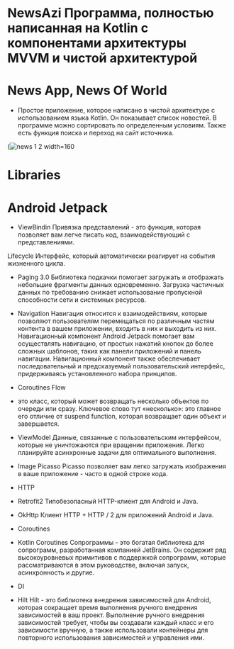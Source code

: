 # NewsAzi Программа, полностью написанная на Kotlin с компонентами архитектуры MVVM и чистой архитектурой
# News App, News Of World

* Простое приложение, которое написано в чистой архитектуре с использованием языка Kotlin. Он показывает список новостей. В программе можно сортировать по определенным условиям. Также есть функция поиска и переход на сайт источника.

(![news 1 2 width=160](https://user-images.githubusercontent.com/114995936/216963559-3f548806-f3cc-45af-8a8c-3e80aa6ed445.jpg)





# Libraries
# Android Jetpack
* ViewBindin Привязка представлений - это функция, которая позволяет вам легче писать код, взаимодействующий с представлениями.

Lifecycle Интерфейс, который автоматически реагирует на события жизненного цикла.

* Paging 3.0
 Библиотека подкачки помогает загружать и отображать небольшие фрагменты данных одновременно. Загрузка частичных данных по требованию снижает использование пропускной способности сети и системных ресурсов.

 * Navigation 
 Навигация относится к взаимодействиям, которые позволяют пользователям перемещаться по различным частям контента в вашем приложении, входить в них и выходить из них. Навигационный компонент Android Jetpack помогает вам осуществлять навигацию, от простых нажатий кнопок до более сложных шаблонов, таких как панели приложений и панель навигации. Навигационный компонент также обеспечивает последовательный и предсказуемый пользовательский интерфейс, придерживаясь установленного набора принципов.

 * Coroutines Flow
 - это класс, который может возвращать несколько объектов по очереди или сразу. Ключевое слово тут «несколько»: это главное его отличие от suspend function, которая возвращает один объект и завершается.

 * ViewModel
 Данные, связанные с пользовательским интерфейсом, которые не уничтожаются при вращении приложения. Легко планируйте асинхронные задачи для оптимального выполнения.

* Image
Picasso Picasso позволяет вам легко загружать изображения в ваше приложение - часто в одной строке кода.
* HTTP
* Retrofit2 Типобезопасный HTTP-клиент для Android и Java.

* OkHttp Клиент HTTP + HTTP / 2 для приложений Android и Java.

* Coroutines
* Kotlin Coroutines Сопрограммы - это богатая библиотека для сопрограмм, разработанная компанией JetBrains. Он содержит ряд высокоуровневых примитивов с поддержкой сопрограмм, которые рассматриваются в этом руководстве, включая запуск, асинхронность и другие.
 * DI
* Hilt Hilt - это библиотека внедрения зависимостей для Android, которая сокращает время выполнения ручного внедрения зависимостей в ваш проект. Выполнение ручного внедрения зависимостей требует, чтобы вы создавали каждый класс и его зависимости вручную, а также использовали контейнеры для повторного использования зависимостей и управления ими.

